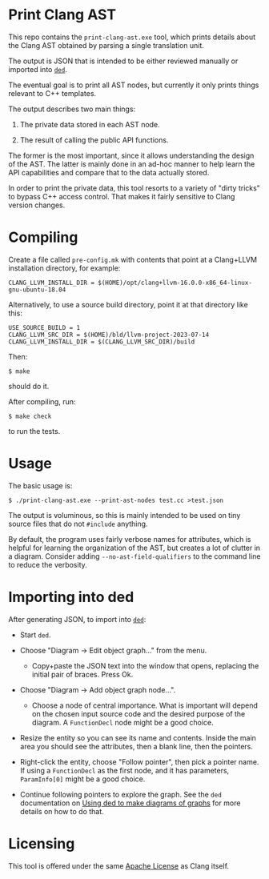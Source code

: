 # Print Clang AST

This repo contains the `print-clang-ast.exe` tool, which prints details
about the Clang AST obtained by parsing a single translation unit.

The output is JSON that is intended to be either reviewed manually or
imported into [`ded`](https://github.com/smcpeak/ded).

The eventual goal is to print all AST nodes, but currently it only
prints things relevant to C++ templates.

The output describes two main things:

1. The private data stored in each AST node.

2. The result of calling the public API functions.

The former is the most important, since it allows understanding the
design of the AST.  The latter is mainly done in an ad-hoc manner to
help learn the API capabilities and compare that to the data actually
stored.

In order to print the private data, this tool resorts to a variety of
"dirty tricks" to bypass C++ access control.  That makes it fairly
sensitive to Clang version changes.

# Compiling

Create a file called `pre-config.mk` with contents that point at a
Clang+LLVM installation directory, for example:

```
CLANG_LLVM_INSTALL_DIR = $(HOME)/opt/clang+llvm-16.0.0-x86_64-linux-gnu-ubuntu-18.04
```

Alternatively, to use a source build directory, point it at that
directory like this:

```
USE_SOURCE_BUILD = 1
CLANG_LLVM_SRC_DIR = $(HOME)/bld/llvm-project-2023-07-14
CLANG_LLVM_INSTALL_DIR = $(CLANG_LLVM_SRC_DIR)/build
```

Then:

```
$ make
```

should do it.

After compiling, run:

```
$ make check
```

to run the tests.

# Usage

The basic usage is:

```
$ ./print-clang-ast.exe --print-ast-nodes test.cc >test.json
```

The output is voluminous, so this is mainly intended to be used on tiny
source files that do not `#include` anything.

By default, the program uses fairly verbose names for attributes, which
is helpful for learning the organization of the AST, but creates a lot
of clutter in a diagram.  Consider adding `--no-ast-field-qualifiers` to
the command line to reduce the verbosity.

# Importing into ded

After generating JSON, to import into
[`ded`](https://github.com/smcpeak/ded):

* Start `ded`.

* Choose "Diagram -> Edit object graph..." from the menu.

  * Copy+paste the JSON text into the window that opens, replacing the
    initial pair of braces.  Press Ok.

* Choose "Diagram -> Add object graph node...".

  * Choose a node of central importance.  What is important will depend
    on the chosen input source code and the desired purpose of the
    diagram.  A `FunctionDecl` node might be a good choice.

* Resize the entity so you can see its name and contents.  Inside the
  main area you should see the attributes, then a blank line, then
  the pointers.

* Right-click the entity, choose "Follow pointer", then pick a pointer
  name.  If using a `FunctionDecl` as the first node, and it has
  parameters, `ParamInfo[0]` might be a good choice.

* Continue following pointers to explore the graph.  See the `ded`
  documentation on
  [Using ded to make diagrams of graphs](https://github.com/smcpeak/ded/doc/diagrams-of-graphs.md)
  for more details on how to do that.

# Licensing

This tool is offered under the same [Apache License](LICENSE.TXT) as
Clang itself.
